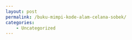 ```yaml
---
layout: post
permalink: /buku-mimpi-kode-alam-celana-sobek/
categories:
    - Uncategorized
---
```


